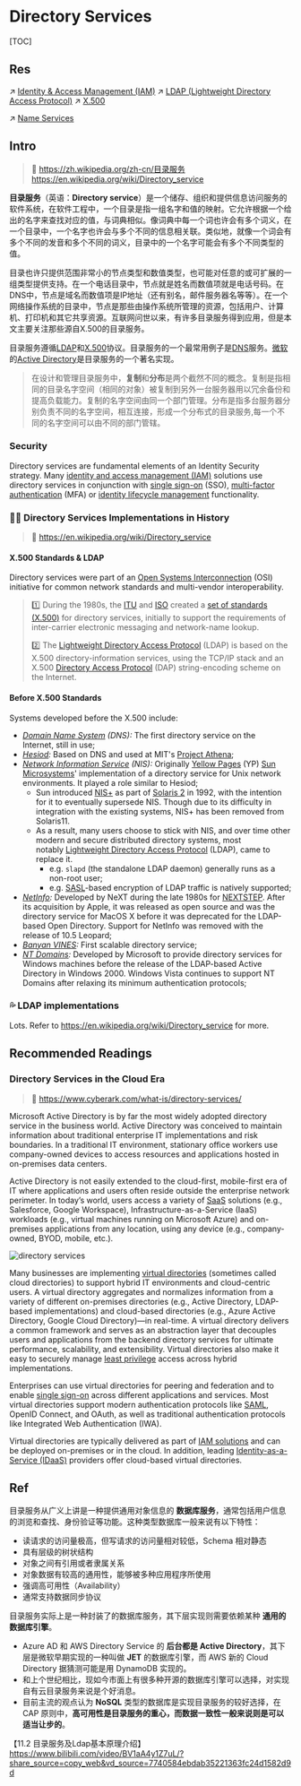 # Directory Services

[TOC]



## Res
↗ [Identity & Access Management (IAM)](../../../CyberSecurity/🏰%20Cybersecurity%20Basics%20&%20InfoSec/Identity%20&%20Access%20Management%20(IAM)/Identity%20&%20Access%20Management%20(IAM).md)
↗ [LDAP (Lightweight Directory Access Protocol)](../../🏎️%20Computer%20Networking%20and%20Communication/📌%20Computer%20Networking%20Basics/0x01%20Application%20Layer/Messaging%20&%20Host%20Access/LDAP%20(Lightweight%20Directory%20Access%20Protocol)/LDAP%20(Lightweight%20Directory%20Access%20Protocol).md)
↗ [X.500](../../🏎️%20Computer%20Networking%20and%20Communication/📌%20Computer%20Networking%20Basics/0x01%20Application%20Layer/Messaging%20&%20Host%20Access/X.500/X.500.md)

↗ [Name Services](../../🥷🏼%20Operating%20System%20(Tech)/UNIX%20Family/💂‍♂️%20UNIX%20System%20Services/Name%20Services.md)



## Intro
> 🔗 
> https://zh.wikipedia.org/zh-cn/目录服务
> https://en.wikipedia.org/wiki/Directory_service

**目录服务**（英语：**Directory service**）是一个储存、组织和提供信息访问服务的软件系统，在软件工程中，一个目录是指一组名字和值的映射。它允许根据一个给出的名字来查找对应的值，与词典相似。像词典中每一个词也许会有多个词义，在一个目录中，一个名字也许会与多个不同的信息相关联。类似地，就像一个词会有多个不同的发音和多个不同的词义，目录中的一个名字可能会有多个不同类型的值。

目录也许只提供范围非常小的节点类型和数值类型，也可能对任意的或可扩展的一组类型提供支持。在一个电话目录中，节点就是姓名而数值项就是电话号码。在DNS中，节点是域名而数值项是IP地址（还有别名，邮件服务器名等等）。在一个网络操作系统的目录中，节点是那些由操作系统所管理的资源，包括用户、计算机、打印机和其它共享资源。互联网问世以来，有许多目录服务得到应用，但是本文主要关注那些源自X.500的目录服务。

目录服务遵循[LDAP](https://zh.wikipedia.org/wiki/LDAP "LDAP")和[X.500](https://zh.wikipedia.org/wiki/X.500 "X.500")协议。目录服务的一个最常用例子是[DNS](https://zh.wikipedia.org/wiki/DNS "DNS")服务。[微软](https://zh.wikipedia.org/wiki/%E5%BE%AE%E8%BD%AF "微软")的[Active Directory](https://zh.wikipedia.org/wiki/Active_Directory "Active Directory")是目录服务的一个著名实现。

> 在设计和管理目录服务中，**复制**和**分布**是两个截然不同的概念。复制是指相同的目录名字空间（相同的对象）被复制到另外一台服务器用以冗余备份和提高负载能力。复制的名字空间由同一个部门管理。分布是指多台服务器分别负责不同的名字空间，相互连接，形成一个分布式的目录服务,每一个不同的名字空间可以由不同的部门管辖。


### Security
Directory services are fundamental elements of an Identity Security strategy. Many [identity and access management (IAM)](https://www.cyberark.com/what-is/iam/) solutions use directory services in conjunction with [single sign-on](https://www.cyberark.com/what-is/sso/) (SSO), [multi-factor authentication](https://www.cyberark.com/what-is/mfa/) (MFA) or [identity lifecycle management](https://www.cyberark.com/what-is/identity-lifecycle-management/) functionality.


### 👵🏻 Directory Services Implementations in History 
> 🔗 https://en.wikipedia.org/wiki/Directory_service


#### X.500 Standards & LDAP
Directory services were part of an [Open Systems Interconnection](https://en.wikipedia.org/wiki/Open_Systems_Interconnection "Open Systems Interconnection") (OSI) initiative for common network standards and multi-vendor interoperability.

> 1️⃣ During the 1980s, the [ITU](https://en.wikipedia.org/wiki/International_Telecommunication_Union "International Telecommunication Union") and [ISO](https://en.wikipedia.org/wiki/International_Organization_for_Standardization "International Organization for Standardization") created a [set of standards (X.500)](https://en.wikipedia.org/wiki/X.500 "X.500") for directory services, initially to support the requirements of inter-carrier electronic messaging and network-name lookup.
> 
> 2️⃣ The [Lightweight Directory Access Protocol](https://en.wikipedia.org/wiki/Lightweight_Directory_Access_Protocol "Lightweight Directory Access Protocol") (LDAP) is based on the X.500 directory-information services, using the TCP/IP stack and an X.500 [Directory Access Protocol](https://en.wikipedia.org/wiki/Directory_Access_Protocol "Directory Access Protocol") (DAP) string-encoding scheme on the Internet.


#### Before X.500 Standards
Systems developed before the X.500 include:
- _[Domain Name System](https://en.wikipedia.org/wiki/Domain_Name_System "Domain Name System") (DNS):_ The first directory service on the Internet, still in use;
- _[Hesiod](https://en.wikipedia.org/wiki/Hesiod_(name_service) "Hesiod (name service)"):_ Based on DNS and used at MIT's [Project Athena](https://en.wikipedia.org/wiki/Project_Athena "Project Athena");
- _[Network Information Service](https://en.wikipedia.org/wiki/Network_Information_Service "Network Information Service") (NIS):_ Originally [Yellow Pages](https://en.wikipedia.org/wiki/Yellow_Pages_(computing) "Yellow Pages (computing)") (YP) [Sun Microsystems](https://en.wikipedia.org/wiki/Sun_Microsystems "Sun Microsystems")' implementation of a directory service for Unix network environments. It played a role similar to Hesiod;
	- Sun introduced [NIS+](https://en.wikipedia.org/wiki/NIS%2B "NIS+") as part of [Solaris 2](https://en.wikipedia.org/wiki/Solaris_(operating_system) "Solaris (operating system)") in 1992, with the intention for it to eventually supersede NIS. Though due to its difficulty in integration with the existing systems, NIS+ has been removed from Solaris11.
	- As a result, many users choose to stick with NIS, and over time other modern and secure distributed directory systems, most notably [Lightweight Directory Access Protocol](https://en.wikipedia.org/wiki/Lightweight_Directory_Access_Protocol "Lightweight Directory Access Protocol") (LDAP), came to replace it. 
		- e.g. `slapd` (the standalone LDAP daemon) generally runs as a non-root user;
		- e.g. [SASL](https://en.wikipedia.org/wiki/Simple_Authentication_and_Security_Layer "Simple Authentication and Security Layer")-based encryption of LDAP traffic is natively supported;
- _[NetInfo](https://en.wikipedia.org/wiki/NetInfo "NetInfo"):_ Developed by NeXT during the late 1980s for [NEXTSTEP](https://en.wikipedia.org/wiki/NEXTSTEP "NEXTSTEP"). After its acquisition by Apple, it was released as open source and was the directory service for MacOS X before it was deprecated for the LDAP-based Open Directory. Support for NetInfo was removed with the release of 10.5 Leopard;
- _[Banyan VINES](https://en.wikipedia.org/wiki/Banyan_VINES "Banyan VINES"):_ First scalable directory service;
- _[NT Domains](https://en.wikipedia.org/wiki/Windows_domain "Windows domain"):_ Developed by Microsoft to provide directory services for Windows machines before the release of the LDAP-based Active Directory in Windows 2000. Windows Vista continues to support NT Domains after relaxing its minimum authentication protocols;


### 💦 LDAP implementations
Lots. Refer to https://en.wikipedia.org/wiki/Directory_service for more.



## Recommended Readings
### Directory Services in the Cloud Era
> 🔗 https://www.cyberark.com/what-is/directory-services/

Microsoft Active Directory is by far the most widely adopted directory service in the business world. Active Directory was conceived to maintain information about traditional enterprise IT implementations and risk boundaries. In a traditional IT environment, stationary office workers use company-owned devices to access resources and applications hosted in on-premises data centers.

Active Directory is not easily extended to the cloud-first, mobile-first era of IT where applications and users often reside outside the enterprise network perimeter. In today’s world, users access a variety of [SaaS](https://www.cyberark.com/what-is/saas/) solutions (e.g., Salesforce, Google Workspace), Infrastructure-as-a-Service (IaaS) workloads (e.g., virtual machines running on Microsoft Azure) and on-premises applications from any location, using any device (e.g., company-owned, BYOD, mobile, etc.).

![directory services](https://www.cyberark.com/wp-content/uploads/2021/11/directory-services-img-1.png)

Many businesses are implementing [virtual directories](https://www.cyberark.com/what-is/virtual-directory/) (sometimes called cloud directories) to support hybrid IT environments and cloud-centric users. A virtual directory aggregates and normalizes information from a variety of different on-premises directories (e.g., Active Directory, LDAP-based implementations) and cloud-based directories (e.g., Azure Active Directory, Google Cloud Directory)—in real-time. A virtual directory delivers a common framework and serves as an abstraction layer that decouples users and applications from the backend directory services for ultimate performance, scalability, and extensibility. Virtual directories also make it easy to securely manage [least privilege](https://www.cyberark.com/what-is/least-privilege/) access across hybrid implementations.

Enterprises can use virtual directories for peering and federation and to enable [single sign-on](https://www.cyberark.com/products/single-sign-on/) across different applications and services. Most virtual directories support modern authentication protocols like [SAML](https://www.cyberark.com/what-is/saml/), OpenID Connect, and OAuth, as well as traditional authentication protocols like Integrated Web Authentication (IWA).

Virtual directories are typically delivered as part of [IAM solutions](https://www.cyberark.com/products/access-management/) and can be deployed on-premises or in the cloud. In addition, leading [Identity-as-a-Service (IDaaS)](https://www.cyberark.com/what-is/idaas/) providers offer cloud-based virtual directories.



## Ref
[一文了解云目录服务]: https://www.infoq.cn/article/understanding-cloud-directory-services
目录服务从广义上讲是一种提供通用对象信息的 **数据库服务**，通常包括用户信息的浏览和查找、身份验证等功能。这种类型数据库一般来说有以下特性：
-   读请求的访问量极高，但写请求的访问量相对较低，Schema 相对静态
-   具有层级的树状结构
-   对象之间有引用或者隶属关系
-   对象数据有较高的通用性，能够被多种应用程序所使用
-   强调高可用性（Availability）
-   通常支持数据同步协议


目录服务实际上是一种封装了的数据库服务，其下层实现则需要依赖某种 **通用的数据库引擎**。
- Azure AD 和 AWS Directory Service 的 **后台都是 Active Directory**，其下层是微软早期实现的一种叫做 **JET** 的数据库引擎，而 AWS 新的 Cloud Directory 据猜测可能是用 DynamoDB 实现的。
- 和上个世纪相比，现如今市面上有很多种开源的数据库引擎可以选择，对实现自有云目录服务来说是个好消息。
- 目前主流的观点认为 **NoSQL** 类型的数据库是实现目录服务的较好选择，在 CAP 原则中，**高可用性是目录服务的重心，而数据一致性一般来说则是可以适当让步的**。

【11.2 目录服务及Ldap基本原理介绍】 https://www.bilibili.com/video/BV1aA4y1Z7uL/?share_source=copy_web&vd_source=7740584ebdab35221363fc24d1582d9d

[Network Information Service]: https://en.wikipedia.org/wiki/Network_Information_Service

